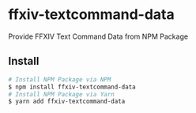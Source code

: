 # ffxiv-textcommand-data

Provide FFXIV Text Command Data from NPM Package

## Install

```bash
# Install NPM Package via NPM
$ npm install ffxiv-textcommand-data
# Install NPM Package via Yarn
$ yarn add ffxiv-textcommand-data
```
